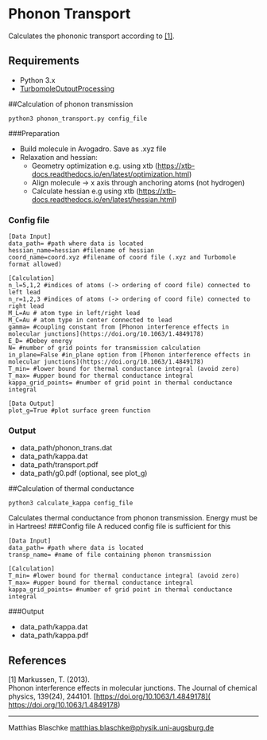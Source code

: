 # Phonon Transport
Calculates the phononic transport according to [[1]](#1).
## Requirements
* Python 3.x
* [TurbomoleOutputProcessing](https://topdocu.github.io/)


##Calculation of phonon transmission
```` 
python3 phonon_transport.py config_file
```` 
###Preparation
* Build molecule in Avogadro. Save as .xyz file 
* Relaxation and hessian:
    * Geometry optimization e.g. using xtb (https://xtb-docs.readthedocs.io/en/latest/optimization.html)
    * Align molecule -> x axis through anchoring atoms (not hydrogen)
    * Calculate hessian e.g using xtb (https://xtb-docs.readthedocs.io/en/latest/hessian.html)

### Config file
```` 
[Data Input]
data_path= #path where data is located
hessian_name=hessian #filename of hessian
coord_name=coord.xyz #filename of coord file (.xyz and Turbomole format allowed)

[Calculation]
n_l=5,1,2 #indices of atoms (-> ordering of coord file) connected to left lead
n_r=1,2,3 #indices of atoms (-> ordering of coord file) connected to right lead
M_L=Au # atom type in left/right lead
M_C=Au # atom type in center connected to lead
gamma= #coupling constant from [Phonon interference effects in molecular junctions](https://doi.org/10.1063/1.4849178)
E_D= #Debey energy
N= #number of grid points for transmission calculation
in_plane=False #in_plane option from [Phonon interference effects in molecular junctions](https://doi.org/10.1063/1.4849178)
T_min= #lower bound for thermal conductance integral (avoid zero)
T_max= #upper bound for thermal conductance integral
kappa_grid_points= #number of grid point in thermal conductance integral

[Data Output]
plot_g=True #plot surface green function 

````

### Output
* data_path/phonon_trans.dat
* data_path/kappa.dat
* data_path/transport.pdf
* data_path/g0.pdf (optional, see plot_g)

##Calculation of thermal conductance
```` 
python3 calculate_kappa config_file
```` 
Calculates thermal conductance from phonon transmission. Energy must be in Hartrees!
###Config file
A reduced config file is sufficient for this
```` 
[Data Input]
data_path= #path where data is located
transp_name= #name of file containing phonon transmission

[Calculation]
T_min= #lower bound for thermal conductance integral (avoid zero)
T_max= #upper bound for thermal conductance integral
kappa_grid_points= #number of grid point in thermal conductance integral
````
###Output
* data_path/kappa.dat
* data_path/kappa.pdf



## References
<a id="1">[1]</a> 
Markussen, T. (2013).  
Phonon interference effects in molecular junctions. 
The Journal of chemical physics, 139(24), 244101.
[https://doi.org/10.1063/1.4849178]( https://doi.org/10.1063/1.4849178)

***
Matthias Blaschke [matthias.blaschke@physik.uni-augsburg.de](matthias.blaschke@pyhsik.uni-augsburg.de)
